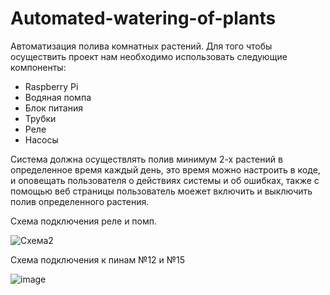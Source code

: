 # Automated-watering-of-plants
Автоматизация полива комнатных растений.
Для того чтобы осуществить проект нам необходимо использовать следующие компоненты:
 - Raspberry Pi
 - Водяная помпа
 - Блок питания
 - Трубки
 - Реле
 - Насосы

Система должна осуществлять полив минимум 2-х растений в определенное время каждый день, это время можно настроить в коде, и оповещать пользователя о действиях системы и об ошибках, 
также с помощью веб страницы пользователь моежет включить и выключить полив определенного растения.

Схема подключения реле и помп.

![Схема2](https://github.com/MasEkaterina/Automated-watering-of-plants/assets/76002883/2c34a17f-1d1b-4ba5-963d-988b17559f36)

Схема подключения к пинам №12 и №15

![image](https://github.com/MasEkaterina/Automated-watering-of-plants/assets/76002883/f57e4030-96d0-4e2d-b0bb-3e1344e9acfe)

